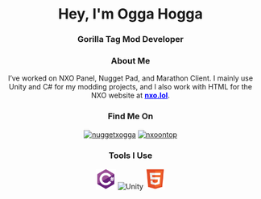 <h1 align="center">Hey, I'm Ogga Hogga</h1> <h3 align="center">Gorilla Tag Mod Developer</h3> <h3 align="center">About Me</h3> <p align="center"> I’ve worked on NXO Panel, Nugget Pad, and Marathon Client. I mainly use Unity and C# for my modding projects, and I also work with HTML for the NXO website at <a href="https://nxo.lol" style="color:blue;"><strong>nxo.lol</strong></a>. </p> <h3 align="center">Find Me On</h3> <p align="center"> <a href="https://www.youtube.com/@nuggetxogga" target="blank"><img align="center" src="https://raw.githubusercontent.com/rahuldkjain/github-profile-readme-generator/master/src/images/icons/Social/youtube.svg" alt="nuggetxogga" height="30" width="40" /></a> <a href="https://discord.gg/nxoontop" target="blank"><img align="center" src="https://raw.githubusercontent.com/rahuldkjain/github-profile-readme-generator/master/src/images/icons/Social/discord.svg" alt="nxoontop" height="30" width="40" /></a> </p> <h3 align="center">Tools I Use</h3> <p align="center"> <img src="https://raw.githubusercontent.com/devicons/devicon/master/icons/csharp/csharp-original.svg" alt="C#" width="40" height="40"/> <img src="https://www.vectorlogo.zone/logos/unity3d/unity3d-icon.svg" alt="Unity" width="40" height="40"/> <img src="https://raw.githubusercontent.com/devicons/devicon/master/icons/html5/html5-original.svg" alt="HTML" width="40" height="40"/> </p>

